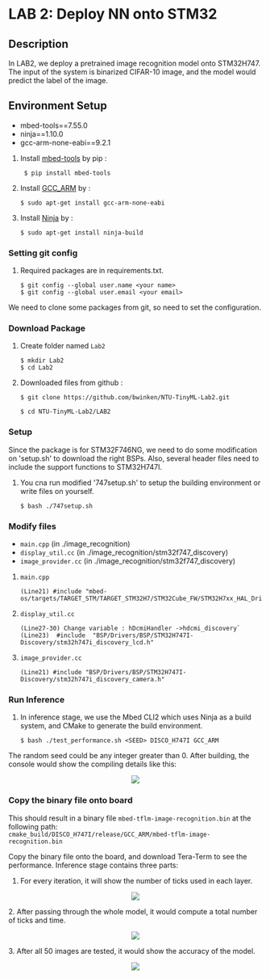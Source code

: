 # LAB 2: Deploy NN onto STM32
## Description
In LAB2, we deploy a pretrained image recognition model onto STM32H747. The input of the system is binarized CIFAR-10 image, and the model would predict the label of the image. 

## Environment Setup
- mbed-tools==7.55.0
- ninja==1.10.0
- gcc-arm-none-eabi==9.2.1

1. Install [mbed-tools](https://os.mbed.com/docs/mbed-os/v6.15/build-tools/install-and-set-up.html) by pip :
   
   ```
    $ pip install mbed-tools
    ```

2. Install [GCC_ARM](https://developer.arm.com/tools-and-software/open-source-software/developer-tools/gnu-toolchain/downloads) by :

    ```
    $ sudo apt-get install gcc-arm-none-eabi
    ```

3. Install [Ninja](https://installati.one/ubuntu/20.04/ninja-build/) by :

    ```
    $ sudo apt-get install ninja-build
    ``` 

### Setting git config 
1. Required packages are in requirements.txt. 

    ```
    $ git config --global user.name <your name> 
    $ git config --global user.email <your email>
    ```
We need to clone some packages from git, so need to set the configuration.

### Download Package
1. Create folder named `Lab2`

    ```
    $ mkdir Lab2
    $ cd Lab2
    ```
2. Downloaded files from github : 

    ```
    $ git clone https://github.com/bwinken/NTU-TinyML-Lab2.git
    ```
    ```
    $ cd NTU-TinyML-Lab2/LAB2
    ```


### Setup
Since the package is for STM32F746NG, we need to do some modification on 'setup.sh' to download the right BSPs. Also, several header files need to include the support functions to STM32H747I.

1. You cna run modified '747setup.sh' to setup the building environment or write files on yourself.

   ```
   $ bash ./747setup.sh
   ```

### Modify files
- `main.cpp`          (in ./image_recognition)
- `display_util.cc`   (in ./image_recognition/stm32f747_discovery)
- `image_provider.cc` (in ./image_recognition/stm32f747_discovery)
1. `main.cpp` 

    ```
    (Line21) #include "mbed-os/targets/TARGET_STM/TARGET_STM32H7/STM32Cube_FW/STM32H7xx_HAL_Driver/stm32h7xx_hal.h"
    ```
2. `display_util.cc`

    ```
    (Line27-30) Change variable : hDcmiHandler ->hdcmi_discovery`
    (Line23)  #include  "BSP/Drivers/BSP/STM32H747I-Discovery/stm32h747i_discovery_lcd.h"
    ```
3. `image_provider.cc` 
    
    ```
    (Line21) #include "BSP/Drivers/BSP/STM32H747I-Discovery/stm32h747i_discovery_camera.h"
    ```

### Run Inference

1. In inference stage, we use the Mbed CLI2 which uses Ninja as a build system, and CMake to generate the build environment.

   ```
   $ bash ./test_performance.sh <SEED> DISCO_H747I GCC_ARM
   ```
The random seed could be any integer greater than 0. After building, the console would show the compiling details like this:

<p align="center">
    <img src=https://i.imgur.com/pDBBJrL.png>
</p>


### Copy the binary file onto board

This should result in a binary file `mbed-tflm-image-recognition.bin` at the following path:\
`cmake_build/DISCO_H747I/release/GCC_ARM/mbed-tflm-image-recognition.bin`
    
Copy the binary file onto the board, and download Tera-Term to see the performance. Inference stage contains three parts:

1. For every iteration, it will show the number of ticks used in each layer.
<p align="center">
    <img src=https://i.imgur.com/F7boGv8.png>
</p>
2. After passing through the whole model, it would compute a total number of ticks and time.
<p align="center">
    <img src=https://i.imgur.com/WawCR45.png>
</p>
3. After all 50 images are tested, it would show the accuracy of the model.
<p align="center">
    <img src=https://i.imgur.com/gUMKICs.png>
</p>




